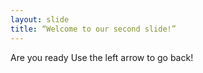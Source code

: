```yaml
---
layout: slide
title: “Welcome to our second slide!”
---
```

Are you ready
Use the left arrow to go back!
